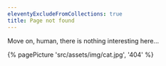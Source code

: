 ```yaml
---
eleventyExcludeFromCollections: true
title: Page not found
---
```


Move on, human, there is nothing interesting here...

{% pagePicture 'src/assets/img/cat.jpg', '404' %}
